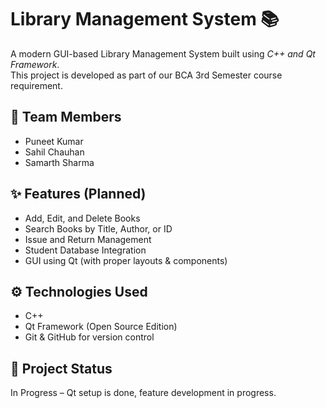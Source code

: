 # Library Management System 📚

A modern GUI-based Library Management System built using *C++ and Qt Framework*.  
This project is developed as part of our BCA 3rd Semester course requirement.

## 👥 Team Members
- Puneet Kumar  
- Sahil Chauhan  
- Samarth Sharma

## ✨ Features (Planned)
- Add, Edit, and Delete Books
- Search Books by Title, Author, or ID
- Issue and Return Management
- Student Database Integration
- GUI using Qt (with proper layouts & components)

## ⚙ Technologies Used
- C++
- Qt Framework (Open Source Edition)
- Git & GitHub for version control

## 🚧 Project Status
In Progress – Qt setup is done, feature development in progress.
